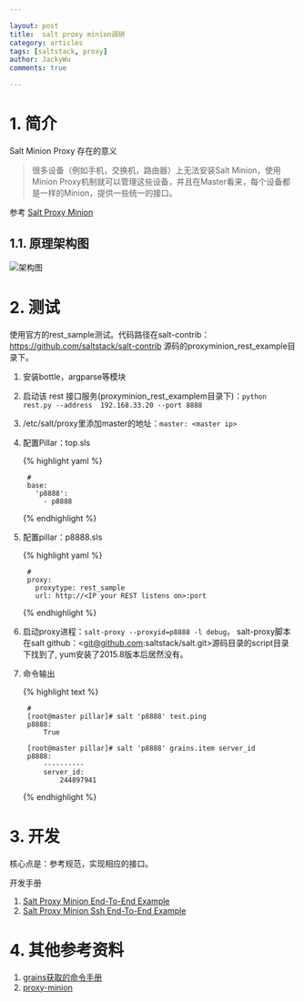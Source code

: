 ```yaml
---

layout: post   
title:  salt proxy minion调研  
category: articles  
tags: [saltstack, proxy]  
author: JackyWu  
comments: true  

---
```


# 1. 简介

Salt Minion Proxy 存在的意义

> 很多设备（例如手机，交换机，路由器）上无法安装Salt Minion，使用Minion Proxy机制就可以管理这些设备，并且在Master看来，每个设备都是一样的Minion，提供一些统一的接口。

参考 [Salt Proxy Minion](https://docs.saltstack.com/en/latest/topics/proxyminion/index.html)

## 1.1. 原理架构图

![架构图](https://docs.saltstack.com/en/latest/_images/proxy_minions.png)

# 2. 测试

使用官方的rest_sample测试。代码路径在salt-contrib：<https://github.com/saltstack/salt-contrib> 源码的proxyminion_rest_example目录下。

1. 安装bottle，argparse等模块
2. 启动该 rest 接口服务(proxyminion_rest_examplem目录下)：`python rest.py --address  192.168.33.20 --port 8888`
3. /etc/salt/proxy里添加master的地址：`master: <master ip>`
4. 配置Pillar：top.sls

    {% highlight  yaml %}
        
        #  
        base:
          'p8888':
            - p8888    
    
    {% endhighlight %} 

5. 配置pillar：p8888.sls

    {% highlight  yaml %}
        
        #      
        proxy:
          proxytype: rest_sample
          url: http://<IP your REST listens on>:port
    
    {% endhighlight %}   

6. 启动proxy进程：`salt-proxy --proxyid=p8888 -l debug`， salt-proxy脚本在salt github：<git@github.com:saltstack/salt.git>源码目录的script目录下找到了, yum安装了2015.8版本后居然没有。
7. 命令输出

    {% highlight  text %}  
    
        #
        [root@master pillar]# salt 'p8888' test.ping
        p8888:
            True
            
        [root@master pillar]# salt 'p8888' grains.item server_id
        p8888:
            ----------
            server_id:
                244897941
    
    {% endhighlight %} 

# 3. 开发

核心点是：参考规范，实现相应的接口。

开发手册

1. [Salt Proxy Minion End-To-End Example](https://docs.saltstack.com/en/latest/topics/proxyminion/demo.html)
2. [Salt Proxy Minion Ssh End-To-End Example](https://docs.saltstack.com/en/latest/topics/proxyminion/ssh.html)

# 4. 其他参考资料

1. [grains获取的命令手册](https://docs.saltstack.com/en/latest/topics/targeting/grains.html)
1. [proxy-minion](http://devopstarter.info/saltstack-xue-xi-zhi-proxy-minion/)

